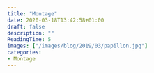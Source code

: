 ```yaml
---
title: "Montage"
date: 2020-03-18T13:42:58+01:00
draft: false
description: ""
ReadingTime: 5
images: ["/images/blog/2019/03/papillon.jpg"]
categories:
- Montage
---
```


